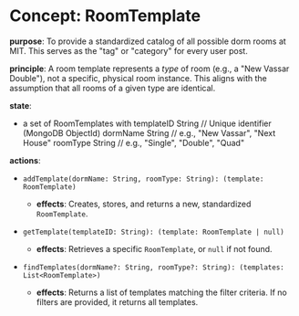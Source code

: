 # Concept: RoomTemplate

**purpose**: To provide a standardized catalog of all possible dorm rooms at MIT. This serves as the "tag" or "category" for every user post.

**principle**: A room template represents a *type* of room (e.g., a "New Vassar Double"), not a specific, physical room instance. This aligns with the assumption that all rooms of a given type are identical.

**state**:
- a set of RoomTemplates with
    templateID   String   // Unique identifier (MongoDB ObjectId)
    dormName     String   // e.g., "New Vassar", "Next House"
    roomType     String   // e.g., "Single", "Double", "Quad"

**actions**:
- `addTemplate(dormName: String, roomType: String): (template: RoomTemplate)`
    - **effects**: Creates, stores, and returns a new, standardized `RoomTemplate`.

- `getTemplate(templateID: String): (template: RoomTemplate | null)`
    - **effects**: Retrieves a specific `RoomTemplate`, or `null` if not found.

- `findTemplates(dormName?: String, roomType?: String): (templates: List<RoomTemplate>)`
    - **effects**: Returns a list of templates matching the filter criteria. If no filters are provided, it returns all templates.